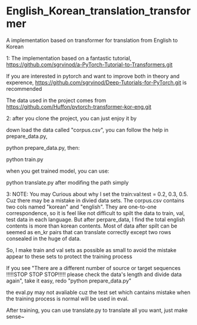 # English_Korean_translation_transformer
A  implementation based on transformer for translation from English to Korean

1: The implementation based on a fantastic tutorial, https://github.com/sgrvinod/a-PyTorch-Tutorial-to-Transformers.git

   If you are interested in pytorch and want to improve both in theory and experence, https://github.com/sgrvinod/Deep-Tutorials-for-PyTorch.git is recommended
   
   The data used in the project comes from https://github.com/Huffon/pytorch-transformer-kor-eng.git

   
2: after you clone the project, you can just enjoy it by 
   
   down load the data called "corpus.csv", you can follow the help in prepare_data.py,
   
   python prepare_data.py, then:
   
   python train.py
   
   when you get trained model, you can use:
   
   python translate.py after modifing the path simply

   
3: NOTE: You may Curious about why I set the train:val:test = 0.2, 0.3, 0.5. Cuz there may be a mistake in divied data sets. The corpus.csv
   contains two cols named "korean" and "english". They are one-to-one correspondence, so it is feel like not difficult to spilt the data to train, val, test
   data in each language. But after perpare_data, I find the total english contents is more than korean contents. Most of data after spilt can be
   seemed as en_kr pairs that can translate correctly except two rows consealed in the huge of data. 
   
   So, I make train and val sets as possible as small to avoid the mistake appear to these sets to protect the training process
   
   If you see "There are a different number of source or target sequences !!!!!STOP STOP STOP!!!!! please check the data's length and divide data again", 
   take it easy, redo "python prepare_data.py"
  
   the eval.py may not avaliable cuz the test set which cantains mistake when the training process is normal will be used in eval.
   
   After training, you can use translate.py to translate all you want, just make sense~



